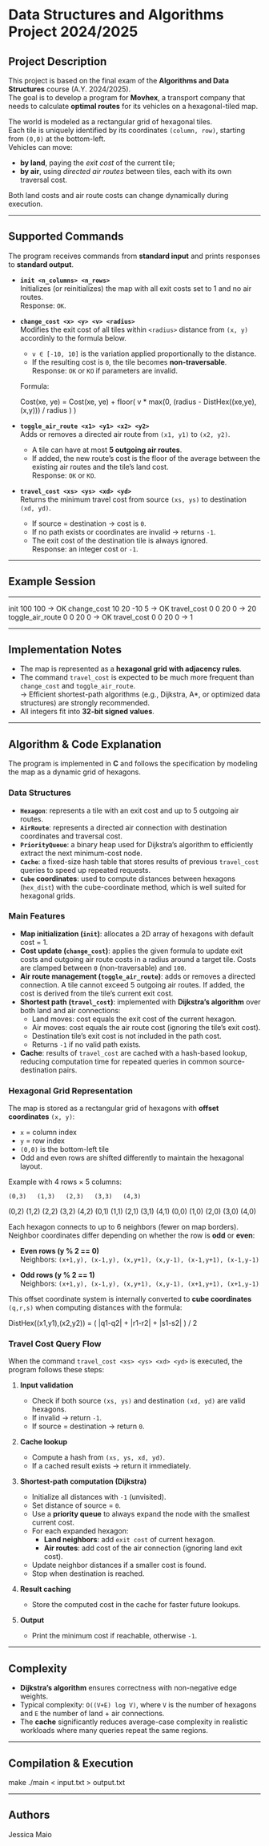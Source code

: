 # Data Structures and Algorithms Project 2024/2025

## Project Description
This project is based on the final exam of the **Algorithms and Data Structures** course (A.Y. 2024/2025).  
The goal is to develop a program for **Movhex**, a transport company that needs to calculate **optimal routes** for its vehicles on a hexagonal-tiled map.

The world is modeled as a rectangular grid of hexagonal tiles.  
Each tile is uniquely identified by its coordinates `(column, row)`, starting from `(0,0)` at the bottom-left.  
Vehicles can move:
- **by land**, paying the *exit cost* of the current tile;  
- **by air**, using *directed air routes* between tiles, each with its own traversal cost.  

Both land costs and air route costs can change dynamically during execution.

---

## Supported Commands
The program receives commands from **standard input** and prints responses to **standard output**.

- **`init <n_columns> <n_rows>`**  
  Initializes (or reinitializes) the map with all exit costs set to 1 and no air routes.  
  Response: `OK`.

- **`change_cost <x> <y> <v> <radius>`**  
  Modifies the exit cost of all tiles within `<radius>` distance from `(x, y)` accordinly to the formula below.  
  - `v ∈ [-10, 10]` is the variation applied proportionally to the distance.  
  - If the resulting cost is `0`, the tile becomes **non-traversable**.  
  Response: `OK` or `KO` if parameters are invalid.
  
  Formula:
  
  Cost(xe, ye) = Cost(xe, ye) + floor( v * max(0, (radius - DistHex((xe,ye),(x,y))) / radius ) )

- **`toggle_air_route <x1> <y1> <x2> <y2>`**  
  Adds or removes a directed air route from `(x1, y1)` to `(x2, y2)`.  
  - A tile can have at most **5 outgoing air routes**.  
  - If added, the new route’s cost is the floor of the average between the existing air routes and the tile’s land cost.  
  Response: `OK` or `KO`.

- **`travel_cost <xs> <ys> <xd> <yd>`**  
  Returns the minimum travel cost from source `(xs, ys)` to destination `(xd, yd)`.  
  - If source = destination → cost is `0`.  
  - If no path exists or coordinates are invalid → returns `-1`.  
  - The exit cost of the destination tile is always ignored.  
  Response: an integer cost or `-1`.

---

## Example Session
****
init 100 100 → OK
change_cost 10 20 -10 5 → OK
travel_cost 0 0 20 0 → 20
toggle_air_route 0 0 20 0 → OK
travel_cost 0 0 20 0 → 1


---

## Implementation Notes
- The map is represented as a **hexagonal grid with adjacency rules**.  
- The command `travel_cost` is expected to be much more frequent than `change_cost` and `toggle_air_route`.  
  → Efficient shortest-path algorithms (e.g., Dijkstra, A*, or optimized data structures) are strongly recommended.  
- All integers fit into **32-bit signed values**.  

---

## Algorithm & Code Explanation

The program is implemented in **C** and follows the specification by modeling the map as a dynamic grid of hexagons.

### Data Structures
- **`Hexagon`**: represents a tile with an exit cost and up to 5 outgoing air routes.  
- **`AirRoute`**: represents a directed air connection with destination coordinates and traversal cost.  
- **`PriorityQueue`**: a binary heap used for Dijkstra’s algorithm to efficiently extract the next minimum-cost node.  
- **`Cache`**: a fixed-size hash table that stores results of previous `travel_cost` queries to speed up repeated requests.  
- **`Cube` coordinates**: used to compute distances between hexagons (`hex_dist`) with the cube-coordinate method, which is well suited for hexagonal grids.

### Main Features
- **Map initialization (`init`)**: allocates a 2D array of hexagons with default cost = 1.  
- **Cost update (`change_cost`)**: applies the given formula to update exit costs and outgoing air route costs in a radius around a target tile. Costs are clamped between `0` (non-traversable) and `100`.  
- **Air route management (`toggle_air_route`)**: adds or removes a directed connection. A tile cannot exceed 5 outgoing air routes. If added, the cost is derived from the tile’s current exit cost.  
- **Shortest path (`travel_cost`)**: implemented with **Dijkstra’s algorithm** over both land and air connections:
  - Land moves: cost equals the exit cost of the current hexagon.  
  - Air moves: cost equals the air route cost (ignoring the tile’s exit cost).  
  - Destination tile’s exit cost is not included in the path cost.  
  - Returns `-1` if no valid path exists.  
- **Cache**: results of `travel_cost` are cached with a hash-based lookup, reducing computation time for repeated queries in common source-destination pairs.

### Hexagonal Grid Representation

The map is stored as a rectangular grid of hexagons with **offset coordinates** `(x, y)`:
- `x` = column index  
- `y` = row index  
- `(0,0)` is the bottom-left tile  
- Odd and even rows are shifted differently to maintain the hexagonal layout.

Example with 4 rows × 5 columns:

    (0,3)   (1,3)   (2,3)   (3,3)   (4,3)
 (0,2)   (1,2)   (2,2)   (3,2)   (4,2)
    (0,1)   (1,1)   (2,1)   (3,1)   (4,1)
 (0,0)   (1,0)   (2,0)   (3,0)   (4,0)


Each hexagon connects to up to 6 neighbors (fewer on map borders).  
Neighbor coordinates differ depending on whether the row is **odd** or **even**:

- **Even rows (y % 2 == 0)**  
  Neighbors: `(x+1,y), (x-1,y), (x,y+1), (x,y-1), (x-1,y+1), (x-1,y-1)`

- **Odd rows (y % 2 == 1)**  
  Neighbors: `(x+1,y), (x-1,y), (x,y+1), (x,y-1), (x+1,y+1), (x+1,y-1)`

This offset coordinate system is internally converted to **cube coordinates** `(q,r,s)` when computing distances with the formula:

DistHex((x1,y1),(x2,y2)) = ( |q1-q2| + |r1-r2| + |s1-s2| ) / 2


### Travel Cost Query Flow

When the command `travel_cost <xs> <ys> <xd> <yd>` is executed, the program follows these steps:

1. **Input validation**  
   - Check if both source `(xs, ys)` and destination `(xd, yd)` are valid hexagons.  
   - If invalid → return `-1`.  
   - If source = destination → return `0`.

2. **Cache lookup**  
   - Compute a hash from `(xs, ys, xd, yd)`.  
   - If a cached result exists → return it immediately.  

3. **Shortest-path computation (Dijkstra)**  
   - Initialize all distances with `-1` (unvisited).  
   - Set distance of source = `0`.  
   - Use a **priority queue** to always expand the node with the smallest current cost.  
   - For each expanded hexagon:  
     - **Land neighbors**: add `exit cost` of current hexagon.  
     - **Air routes**: add cost of the air connection (ignoring land exit cost).  
   - Update neighbor distances if a smaller cost is found.  
   - Stop when destination is reached.

4. **Result caching**  
   - Store the computed cost in the cache for faster future lookups.  

5. **Output**  
   - Print the minimum cost if reachable, otherwise `-1`.  

---

## Complexity
- **Dijkstra’s algorithm** ensures correctness with non-negative edge weights.  
- Typical complexity: `O((V+E) log V)`, where `V` is the number of hexagons and `E` the number of land + air connections.  
- The **cache** significantly reduces average-case complexity in realistic workloads where many queries repeat the same regions.

---

## Compilation & Execution

make
./main < input.txt > output.txt

---

## Authors

Jessica Maio



